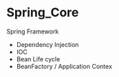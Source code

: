 # Spring_Core
Spring Framework 
- Dependency Injection
- IOC
- Bean Life cycle
- BeanFactory / Application Contex
